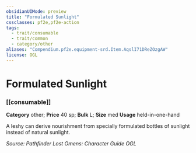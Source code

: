 ```yaml
---
obsidianUIMode: preview
title: "Formulated Sunlight"
cssclasses: pf2e,pf2e-action
tags:
  - trait/consumable
  - trait/common
  - category/other
aliases: "Compendium.pf2e.equipment-srd.Item.AqslI71DReZOzgAW"
license: OGL
---
```

# Formulated Sunlight

### [[consumable]]

**Category** other; 
**Price** 40 sp; 
**Bulk** L; **Size** med
**Usage** held-in-one-hand

A leshy can derive nourishment from specially formulated bottles of sunlight instead of natural sunlight.

*Source: Pathfinder Lost Omens: Character Guide*
*OGL*